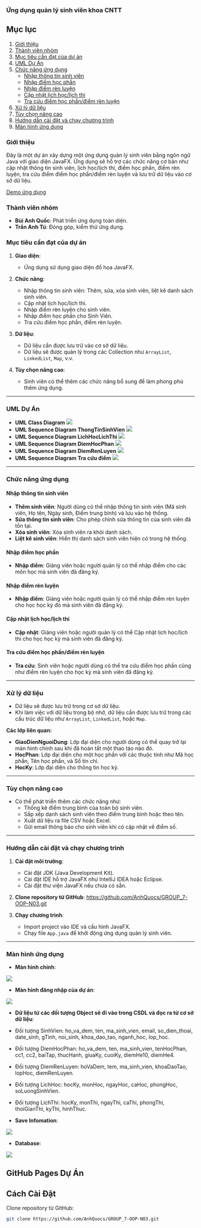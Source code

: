 ### **Ứng dụng quản lý sinh viên khoa CNTT**

## **Mục lục**
1. [Giới thiệu](#giới-thiệu)
2. [Thành viên nhóm](#thành-viên-nhóm)
3. [Mục tiêu cần đạt của dự án](#mục-tiêu-cần-đạt-của-dự-án)
4. [UML Dự Án](#uml-dự-án)
5. [Chức năng ứng dụng](#chức-năng-ứng-dụng)
   - [Nhập thông tin sinh viên](#nhập-thông-tin-sinh-viên)
   - [Nhập điểm học phần](#nhập-điểm-học-phần)
   - [Nhập điểm rèn luyện](#nhập-điểm-rèn-luyện)
   - [Cập nhật lịch học/lịch thi](#cập-nhật-lịch-họclịch-thi)
   - [Tra cứu điểm học phần/điểm rèn luyện](#tra-cứu-điểm-học-phầnđiểm-rèn-luyện)
6. [Xử lý dữ liệu](#xử-lý-dữ-liệu)
7. [Tùy chọn nâng cao](#tùy-chọn-nâng-cao)
8. [Hướng dẫn cài đặt và chạy chương trình](#hướng-dẫn-cài-đặt-và-chạy-chương-trình)
9. [Màn hình ứng dụng](#màn-hình-ứng-dụng)



### **Giới thiệu**
Đây là một dự án xây dựng một ứng dụng quản lý sinh viên bằng ngôn ngữ Java với giao diện JavaFX. Ứng dụng sẽ hỗ trợ các chức năng cơ bản như cập nhật thông tin sinh viên, lịch học/lịch thi, điểm học phần, điểm rèn luyện, tra cứu điểm điểm học phần/điểm rèn luyện và lưu trữ dữ liệu vào cơ sở dữ liệu.


[Demo ứng dụng](https://www.youtube.com/watch?v=UyS-zKrwUZQ)



### **Thành viên nhóm**
   - **Bùi Anh Quốc**: Phát triển ứng dụng toàn diện.
   - **Trần Anh Tú**: Đóng góp, kiểm thử ứng dụng.



### **Mục tiêu cần đạt của dự án**

1. **Giao diện**: 
   - Ứng dụng sử dụng giao diện đồ họa JavaFX.
  
2. **Chức năng**:
   - Nhập thông tin sinh viên: Thêm, sửa, xóa sinh viên, liệt kê danh sách sinh viên.
   - Cập nhật lịch học/lịch thi.
   - Nhập điểm rèn luyện cho sinh viên.
   - Nhập điểm học phần cho Sinh Viên.
   - Tra cứu điểm học phần, điểm rèn luyện.

3. **Dữ liệu**: 
   - Dữ liệu cần được lưu trữ vào cơ sở dữ liệu.
   - Dữ liệu sẽ được quản lý trong các Collection như `ArrayList`, `LinkedList`, `Map`, v.v.

4. **Tùy chọn nâng cao**:
   - Sinh viên có thể thêm các chức năng bổ sung để làm phong phú thêm ứng dụng.

---
### **UML Dự Án**
   - **UML Class Diagram**
    <img src="img/ClassDiagram.png">
   - **UML Sequence Diagram ThongTinSinhVien**
    <img src="img/ThongTinSinhVien.png">
   - **UML Sequence Diagram LichHocLichThi**
    <img src="img/LichHocLichThi.png">
   - **UML Sequence Diagram DiemHocPhan**
    <img src="img/DiemHocPhan.png">
   - **UML Sequence Diagram DiemRenLuyen**
    <img src="img/DiemRenLuyen.png">
   - **UML Sequence Diagram Tra cứu điểm**
    <img src="img/TraCuuDiem.png">
---   

### **Chức năng ứng dụng**

#### **Nhập thông tin sinh viên**
- **Thêm sinh viên**: Người dùng có thể nhập thông tin sinh viên (Mã sinh viên, Họ tên, Ngày sinh, Điểm trung bình) và lưu vào hệ thống.
- **Sửa thông tin sinh viên**: Cho phép chỉnh sửa thông tin của sinh viên đã tồn tại.
- **Xóa sinh viên**: Xóa sinh viên ra khỏi danh sách.
- **Liệt kê sinh viên**: Hiển thị danh sách sinh viên hiện có trong hệ thống.


#### **Nhập điểm học phần**
- **Nhập điểm**: Giảng viên hoặc người quản lý có thể nhập điểm cho các môn học mà sinh viên đã đăng ký.

#### **Nhập điểm rèn luyện**
- **Nhập điểm**: Giảng viên hoặc người quản lý có thể nhập điểm rèn luyện cho học học kỳ đó mà sinh viên đã đăng ký.

#### **Cập nhật lịch học/lịch thi**
- **Cập nhật**: Giảng viên hoặc người quản lý có thể Cập nhật lịch học/lịch thi cho học học kỳ mà sinh viên đã đăng ký.

#### **Tra cứu điểm học phần/điểm rèn luyện**
- **Tra cứu**: Sinh viên hoặc người dùng có thể tra cứu điểm học phần cũng như điểm rèn luyện cho học kỳ mà sinh viên đã đăng ký.

---

### **Xử lý dữ liệu**

- Dữ liệu sẽ được lưu trữ trong cơ sở dữ liệu.
- Khi làm việc với dữ liệu trong bộ nhớ, dữ liệu cần được lưu trữ trong các cấu trúc dữ liệu như `ArrayList`, `LinkedList`, hoặc `Map`.

**Các lớp liên quan:**
- **GiaoDienNguoiDung**: Lớp đại diện cho người dùng có thể quay trở lại màn hình chính sau khi đã hoàn tất một thao táo nào đó.
- **HocPhan**: Lớp đại diện cho một học phần với các thuộc tính như Mã học phần, Tên học phần, và Số tín chỉ.
- **HocKy**: Lớp đại diện cho thông tin học kỳ.

---

### **Tùy chọn nâng cao**

- Có thể phát triển thêm các chức năng như:
  - Thống kê điểm trung bình của toàn bộ sinh viên.
  - Sắp xếp danh sách sinh viên theo điểm trung bình hoặc theo tên.
  - Xuất dữ liệu ra file CSV hoặc Excel.
  - Gửi email thông báo cho sinh viên khi có cập nhật về điểm số.

---

### **Hướng dẫn cài đặt và chạy chương trình**

1. **Cài đặt môi trường**:
   - Cài đặt JDK (Java Development Kit).
   - Cài đặt IDE hỗ trợ JavaFX như IntelliJ IDEA hoặc Eclipse.
   - Cài đặt thư viện JavaFX nếu chưa có sẵn.

2. **Clone repository từ GitHub**:
   https://github.com/AnhQuocs/GROUP_7-OOP-N03.git

3. **Chạy chương trình**:
   - Import project vào IDE và cấu hình JavaFX.
   - Chạy file `App.java` để khởi động ứng dụng quản lý sinh viên.

---

### **Màn hình ứng dụng**

- **Màn hình chính**:
<img src="img/Giaodienungdung.jpg">

- **Màn hình đăng nhập của dự án**:
<img src="img/LoginScreen.png">

- **Dữ liệu từ các đối tượng Object sẽ đi vào trong CSDL và đọc ra từ cơ sở dữ liệu**:
- Đối tượng SinhVien: ho_va_dem, ten, ma_sinh_vien, email, so_dien_thoai, date_sinh, gTinh, noi_sinh, khoa_dao_tao, nganh_hoc, lop_hoc.
- Đối tượng DiemHocPhan: ho_va_dem, ten, ma_sinh_vien, tenHocPhan, cc1, cc2, baiTap, thucHanh, giuaKy, cuoiKy, diemHe10, diemHe4.
- Đối tượng DiemRenLuyen: hoVaDem, tem, ma_sinh_vien, khoaDaoTao, lopHoc, diemRenLuyen.
- Đối tượng LichHoc: hocKy, monHoc, ngayHoc, caHoc, phongHoc, soLuongSinhVien.
- Đối tượng LichThi: hocKy, monThi, ngayThi, caThi, phongThi, thoiGianThi, kyThi, hinhThuc.

- **Save Infomation**:
<img src="img/saveinforstudent.png">

- **Database**:
<img src="img/database.jpg">


## GitHub Pages Dự Án

## Cách Cài Đặt
Clone repository từ GitHub:

```bash
git clone https://github.com/AnhQuocs/GROUP_7-OOP-N03.git

